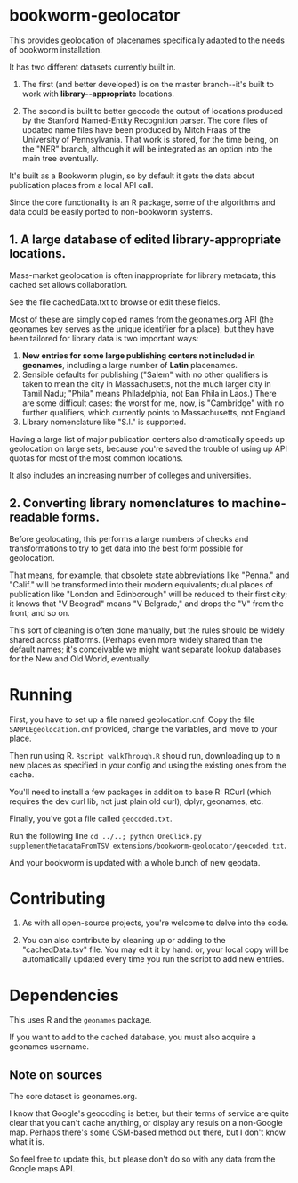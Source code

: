 bookworm-geolocator
===================

This provides geolocation of placenames specifically adapted to the needs of bookworm installation.

It has two different datasets currently built in. 

1. The first (and better developed) is on the master branch--it's built to work with **library--appropriate** locations.

2. The second is built to better geocode the output of locations produced by the Stanford Named-Entity Recognition parser. The core files of updated name files have been produced by Mitch Fraas of the University of Pennsylvania. That work is stored, for the time being, on the "NER" branch, although it will be integrated as an option into the main tree eventually.


It's built as a Bookworm plugin, so by default it gets the data about publication places from a local API call.

Since the core functionality is an R package, some of the algorithms and data could be easily ported to non-bookworm systems.



## 1. A large database of edited library-appropriate locations.

Mass-market geolocation is often inappropriate for library metadata; this cached set allows collaboration. 

See the file cachedData.txt to browse or edit these fields.

Most of these are simply copied names from the geonames.org API (the geonames key serves as the unique identifier for a place), but they have been tailored for library data is two important ways:

1. **New entries for some large publishing centers not included in geonames**, including a large number of **Latin** placenames.
2. Sensible defaults for publishing ("Salem" with no other qualifiers is taken to mean the city in Massachusetts, not the much larger city in Tamil Nadu; "Phila" means Philadelphia, not Ban Phila in Laos.) There are some difficult cases: the worst for me, now, is "Cambridge" with no further qualifiers, which currently points to Massachusetts, not England.
3. Library nomenclature like "S.l." is supported.

Having a large list of major publication centers also dramatically speeds up geolocation on large sets, because you're saved the trouble of using up API quotas for most of the most common locations.

It also includes an increasing number of colleges and universities.

## 2. Converting library nomenclatures to machine-readable forms.

Before geolocating, this performs a large numbers of checks and transformations to try to get data into the best form possible for geolocation.

That means, for example, that obsolete state abbreviations like "Penna." and "Calif." will be transformed into their modern equivalents; dual places of publication like "London and Edinborough" will be reduced to their first city; it knows that "V Beograd" means "V Belgrade," and drops the "V" from the front; and so on.

This sort of cleaning is often done manually, but the rules should be widely shared across platforms. (Perhaps even more widely shared than the default names; it's conceivable we might want separate lookup databases for the New and Old World, eventually.

# Running

First, you have to set up a file named geolocation.cnf. Copy the file `SAMPLEgeolocation.cnf` provided, change the variables, and move to your place.

Then run using R. `Rscript walkThrough.R` should run, downloading up to n new places as specified in your config and using the existing ones from the cache.

You'll need to install a few packages in addition to base R: RCurl (which requires the dev curl lib, not just plain old curl), dplyr, geonames, etc.

Finally, you've got a file called `geocoded.txt`. 

Run the following line `cd ../..; python OneClick.py supplementMetadataFromTSV extensions/bookworm-geolocator/geocoded.txt`.

And your bookworm is updated with a whole bunch of new geodata.




# Contributing

1. As with all open-source projects, you're welcome to delve into the code.

2. You can also contribute by cleaning up or adding to the "cachedData.tsv" file. You may edit it by hand: or, your local copy will be automatically updated every time you run the script to add new entries.


# Dependencies

This uses R and the `geonames` package.

If you want to add to the cached database, you must also acquire a geonames username.


## Note on sources

The core dataset is geonames.org.

I know that Google's geocoding is better, but their terms of service are quite clear that you can't cache anything, or display any resuls on a non-Google map. Perhaps there's some OSM-based method out there, but I don't know what it is.

So feel free to update this, but please don't do so with any data from the Google maps API.


